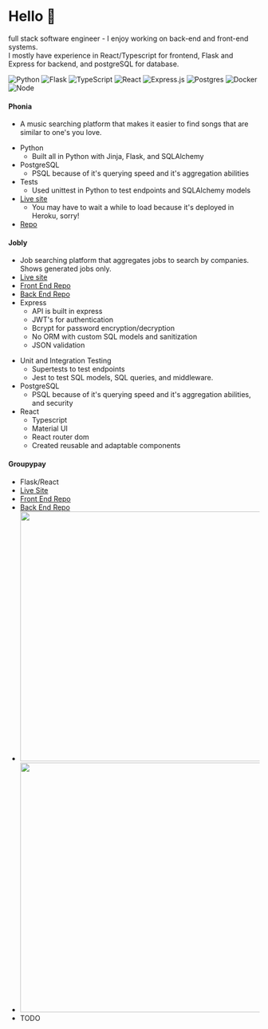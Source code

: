 # Hello 👀
full stack software engineer - I enjoy working on back-end and front-end systems.  
I mostly have experience in React/Typescript for frontend, Flask and Express for backend, and postgreSQL for database.

![Python](https://camo.githubusercontent.com/283091478db6c21437240d8474750d3aa94c5625ebf2dcdc9248dfb01b76a82b/68747470733a2f2f696d672e736869656c64732e696f2f62616467652f2d507974686f6e2d3335363939353f7374796c653d666c61742d737175617265266c6f676f3d707974686f6e266c6f676f436f6c6f723d7768697465)
![Flask](https://camo.githubusercontent.com/5e82cf617a3f40fdb79d9a117eb058606346474c729c5598ebc715a12209c6f2/687474703a2f2f696d672e736869656c64732e696f2f62616467652f2d466c61736b2d6565653f7374796c653d666c61742d737175617265266c6f676f3d666c61736b266c6f676f436f6c6f723d303030)
![TypeScript](https://camo.githubusercontent.com/14de66a15bc8786b03a484f9d7a8dbec3104666e6f14294b4c952d8914b6fd6c/68747470733a2f2f696d672e736869656c64732e696f2f62616467652f2d547970657363726970742d3331373863363f7374796c653d666f722d7468652d6261646765266c6f676f3d54797065536372697074266c6f676f436f6c6f723d7768697465)
![React](https://camo.githubusercontent.com/533da8800843b57b91a3227ce7d151ca865a0eeaae675715e209c0092314fa96/68747470733a2f2f696d672e736869656c64732e696f2f62616467652f2d52656163742d3435623864383f7374796c653d666c61742d737175617265266c6f676f3d7265616374266c6f676f436f6c6f723d7768697465)
![Express.js](https://camo.githubusercontent.com/b01c9e9eda42d3528eaca48f267eb4976ce9210fba877d3cdbc7e96683f5486c/68747470733a2f2f696d672e736869656c64732e696f2f62616467652f2d457870726573732e6a732d2532333430346435392e7376673f7374796c653d666c61742d737175617265266c6f676f3d65787072657373266c6f676f436f6c6f723d253233363144414642)
![Postgres](https://camo.githubusercontent.com/7e90748b3f25728c46d42f83a195369a164d316dd66b290096c87140f78cc36b/68747470733a2f2f696d672e736869656c64732e696f2f62616467652f2d506f737467726553514c2d3333333333333f7374796c653d666c6174266c6f676f3d506f737467726573716c)
![Docker](https://camo.githubusercontent.com/4d015bf250194995d899a5d2b90babf1afc4458c1589b93e58fdfa4119749a49/68747470733a2f2f696d672e736869656c64732e696f2f62616467652f2d446f636b65722d3436613266313f7374796c653d666c61742d737175617265266c6f676f3d646f636b6572266c6f676f436f6c6f723d7768697465)
![Node](https://camo.githubusercontent.com/cc96d7d28a6ca21ddbb1f2521d751d375230ed840271e6a4c8694cf87cc60c14/68747470733a2f2f696d672e736869656c64732e696f2f62616467652f6e6f64652e6a732532302d2532333433383533442e7376673f267374796c653d666f722d7468652d6261646765266c6f676f3d6e6f64652e6a73266c6f676f436f6c6f723d7768697465)

#### Phonia
  * A music searching platform that makes it easier to find songs that are similar to one's you love.
  - Python
    - Built all in Python with Jinja, Flask, and SQLAlchemy
  - PostgreSQL
    - PSQL because of it's querying speed and it's aggregation abilities
  - Tests
    - Used unittest in Python to test endpoints and SQLAlchemy models
  - [Live site](https://phonia-music-catalog.herokuapp.com/)
    - You may have to wait a while to load because it's deployed in Heroku, sorry!
  - [Repo](https://github.com/Juli03b/phonia-music-catalog)

#### Jobly
  * Job searching platform that aggregates jobs to search by companies. Shows generated jobs only. 
  * [Live site](https://jobly-jb.surge.sh/)
  * [Front End Repo](https://github.com/Juli03b/jobly-frontend)
  * [Back End Repo](https://github.com/Juli03b/jobly-backend)
  * Express 
    - API is built in express
    - JWT's for authentication
    - Bcrypt for password encryption/decryption
    - No ORM with custom SQL models and sanitization 
    - JSON validation
  - Unit and Integration Testing 
    - Supertests to test endpoints
    - Jest to test SQL models, SQL queries, and middleware.
  - PostgreSQL
    - PSQL because of it's querying speed and it's aggregation abilities, and security
  - React
    - Typescript
    - Material UI
    - React router dom
    - Created reusable and adaptable components

#### Groupypay
  * Flask/React
  * [Live Site](https://groupypay.surge.sh/)
  * [Front End Repo](https://github.com/Juli03b/groupypay-frontend)
  * [Back End Repo](https://github.com/Juli03b/groupypay)
  * <img src="https://user-images.githubusercontent.com/76135151/169669636-2b72ad15-3d23-4cf0-8b35-dd5a40923325.png" width="500">
  * <img src="https://user-images.githubusercontent.com/76135151/169671401-d7b48bd1-e013-470c-85ab-6d7cc0260016.png" width="500">
  * TODO
